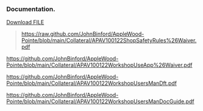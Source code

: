 ### Documentation.

<a id="raw-url" href="[https://raw.githubusercontent.com/github-username/project/master/filename](https://raw.github.com/JohnBinford/AppleWood-Pointe/blob/main/Collateral/APAV100122ShopSafetyRules%26Waiver.pdf)">Download FILE</a>

>https://raw.github.com/JohnBinford/AppleWood-Pointe/blob/main/Collateral/APAV100122ShopSafetyRules%26Waiver.pdf </a>

https://github.com/JohnBinford/AppleWood-Pointe/blob/main/Collateral/APAV100122WorkshopUseApp%26Waiver.pdf

https://github.com/JohnBinford/AppleWood-Pointe/blob/main/Collateral/APAV100122WorkshopUsersManDft.pdf

https://github.com/JohnBinford/AppleWood-Pointe/blob/main/Collateral/APAV100122WorkshopUsersManDocGuide.pdf
